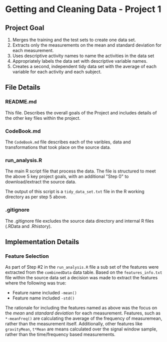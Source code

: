 # Getting and Cleaning Data - Project 1

## Project Goal

1. Merges the training and the test sets to create one data set.
1. Extracts only the measurements on the mean and standard deviation for each measurement. 
1. Uses descriptive activity names to name the activities in the data set
1. Appropriately labels the data set with descriptive variable names. 
1. Creates a second, independent tidy data set with the average of each variable for each activity and each subject. 

## File Details

### README.md

This file. Describes the overall goals of the Project and includes details of the other key files within the project.

### CodeBook.md

The `CodeBook.md` file describes each of the varibles, data and transformations that took place on the source data.

### run_analysis.R

The main R script file that process the data. The file is structured to meet the above 5 key project goals, with an additional "Step 0" to download/extract the source data.

The output of this script is a `tidy_data_set.txt` file in the R working directory as per step 5 above.

### .gitignore

The .gitignore file excludes the source data directory and internal R files (.RData and .Rhistory).

## Implementation Details

### Feature Selection

As part of Step #2 in the `run_analysis.R` file a sub set of the features were extracted from the `combinedData` data table. Based on the `features_info.txt` file within the source data set a decision was made to extract the features where the following was true:

* Feature name included `-mean()`
* Feature name included `-std()`

The rationale for including the features named as above was the focus on the *mean* and *standard deviation* for each measurement. Features, such as `*-meanFreq()` are calculating the average of the frequency of measuremean, rather than the measurement itself. Additionally, other features like `gravityMean`, `t*Mean` are means calculated over the signal window sample, rather than the time/frequency based measurements.


